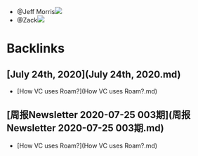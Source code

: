 - @Jeff Morris![](https://firebasestorage.googleapis.com/v0/b/firescript-577a2.appspot.com/o/imgs%2Fapp%2Fvictor-wu%2FAeyHRCowhb.png?alt=media&token=70f66d19-7990-467b-8a17-4f57bdcd2a90)
- @Zack![](https://firebasestorage.googleapis.com/v0/b/firescript-577a2.appspot.com/o/imgs%2Fapp%2Fvictor-wu%2F8nKgzfpFPD.png?alt=media&token=4695a693-fec3-40fe-90f3-643ab3ab2e70)

# Backlinks
## [July 24th, 2020](July 24th, 2020.md)
- [How VC uses Roam?](How VC uses Roam?.md)

## [周报Newsletter 2020-07-25 003期](周报Newsletter 2020-07-25 003期.md)
- [How VC uses Roam?](How VC uses Roam?.md)

